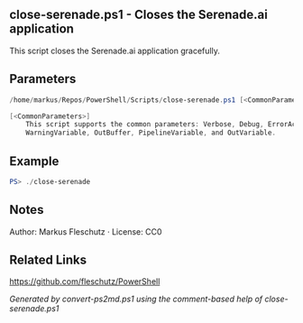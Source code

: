 ## close-serenade.ps1 - Closes the Serenade.ai application

This script closes the Serenade.ai application gracefully.

## Parameters
```powershell
/home/markus/Repos/PowerShell/Scripts/close-serenade.ps1 [<CommonParameters>]

[<CommonParameters>]
    This script supports the common parameters: Verbose, Debug, ErrorAction, ErrorVariable, WarningAction, 
    WarningVariable, OutBuffer, PipelineVariable, and OutVariable.
```

## Example
```powershell
PS> ./close-serenade

```

## Notes
Author: Markus Fleschutz · License: CC0

## Related Links
https://github.com/fleschutz/PowerShell

*Generated by convert-ps2md.ps1 using the comment-based help of close-serenade.ps1*

